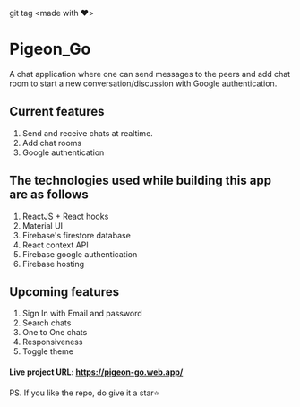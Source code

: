 git tag <made with ❤️>

# Pigeon_Go
 A chat application where one can send messages to the peers and add chat room to start a new conversation/discussion with Google authentication.

 ## Current features
 1. Send and receive chats at realtime.
 1. Add chat rooms
 1. Google authentication

 ## The technologies used while building this app are as follows
1. ReactJS + React hooks
1. Material UI
1. Firebase's firestore database
1. React context API
1. Firebase google authentication
1. Firebase hosting

## Upcoming features
1. Sign In with Email and password
1. Search chats
1. One to One chats
1. Responsiveness
1. Toggle theme

#### Live project URL: https://pigeon-go.web.app/ 

PS. If you like the repo, do give it a star⭐
